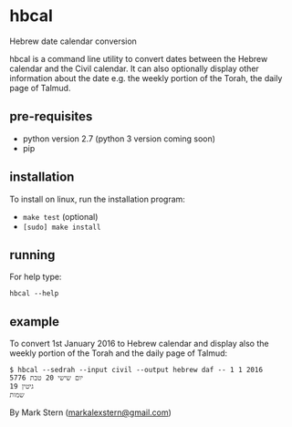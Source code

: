# hbcal
Hebrew date calendar conversion

hbcal is a command line utility to convert dates between the Hebrew calendar and the Civil calendar. It can also optionally display other information about the date e.g. the weekly portion of the Torah, the daily page of Talmud.

## pre-requisites
* python version 2.7 (python 3 version coming soon)
* pip

## installation
To install on linux, run the installation program:

* `make test` (optional)
* `[sudo] make install`

## running
For help type:

`hbcal --help`

## example
To convert 1st January 2016 to Hebrew calendar and display also the weekly portion of the Torah and the daily page of Talmud:
```
$ hbcal --sedrah --input civil --output hebrew daf -- 1 1 2016
יום שישי 20 טבת 5776
גיטין 19
שמות
```

By Mark Stern (markalexstern@gmail.com)



